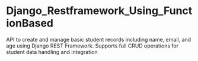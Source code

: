 # Django_Restframework_Using_FunctionBased
API to create and manage basic student records including name, email, and age using Django REST Framework. Supports full CRUD operations for student data handling and integration
